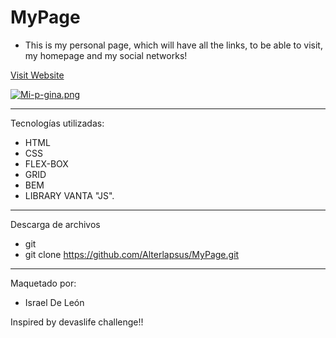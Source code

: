 # MyPage

- This is my personal page, which will have all the links, to be able to visit, my homepage and my social networks!



<a href="my-page-4bgbf2swj-alterlapsus.vercel.app"  target="_blank">Visit Website </a>

[![Mi-p-gina.png](https://i.postimg.cc/RZywkDp2/Mi-p-gina.png)](https://postimg.cc/fV73XBNv)

---

Tecnologías utilizadas: 

- HTML 
- CSS
- FLEX-BOX  
- GRID
- BEM
- LIBRARY VANTA "JS".

---

Descarga de archivos 

- git 
- git clone https://github.com/Alterlapsus/MyPage.git

---

Maquetado por: 

- Israel De León 

Inspired by devaslife challenge!!
